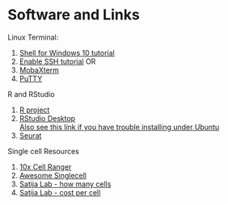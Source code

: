 # Software and Links


Linux Terminal:
1. [Shell for Windows 10 tutorial](https://www.howtogeek.com/249966/how-to-install-and-use-the-linux-bash-shell-on-windows-10/)
2. [Enable SSH tutorial](https://ittutorials.net/microsoft/windows-10/enable-ssh-windows-10-command-prompt/)
OR
3. [MobaXterm](https://mobaxterm.mobatek.net/)
4. [PuTTY](http://www.putty.org/)


R and RStudio
1. [R project](https://www.r-project.org/)
2. [RStudio Desktop](https://rstudio.com/products/rstudio/download/#download)  
    [Also see this link if you have trouble installing under Ubuntu](https://computingforgeeks.com/how-to-install-r-and-rstudio-on-ubuntu-debian-mint/)
3. [Seurat](https://satijalab.org/seurat/)

Single cell Resources
1. [10x Cell Ranger](https://support.10xgenomics.com/single-cell-gene-expression/software/overview/welcome)
1. [Awesome Singlecell](https://github.com/seandavi/awesome-single-cell)
1. [Satija Lab - how many cells](https://satijalab.org/howmanycells)
1. [Satija Lab - cost per cell](https://satijalab.org/costpercell)
